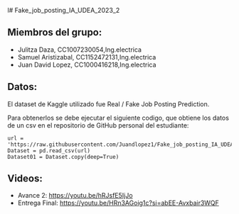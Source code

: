 l# Fake_job_posting_IA_UDEA_2023_2
## Miembros del grupo:
- Julitza Daza, CC1007230054,Ing.electrica
- Samuel Aristizabal, CC1152472131,Ing.electrica
- Juan David Lopez, CC1000416218,Ing.electrica
  
## Datos:
El dataset de Kaggle utilizado fue Real / Fake Job Posting Prediction.

Para obtenerlos se debe ejecutar el siguiente codigo, que obtiene los datos de un csv en el repositorio de GitHub personal del estudiante:

    url = 'https://raw.githubusercontent.com/Juandlopez1/Fake_job_posting_IA_UDEA_2023_2/main/fake_job_postings.csv'
    Dataset = pd.read_csv(url)
    Dataset01 = Dataset.copy(deep=True)

## Videos:
- Avance 2: https://youtu.be/hRJsfE5IjJo
- Entrega Final: https://youtu.be/HRn3AGoig1c?si=abEE-Avxbair3WQF
